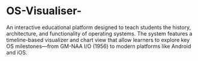 # OS-Visualiser-
An interactive educational platform designed to teach students the history, architecture, and functionality of operating systems. The system features a timeline-based visualizer and chart view that allow learners to explore key OS milestones—from GM-NAA I/O (1956) to modern platforms like Android and iOS.
